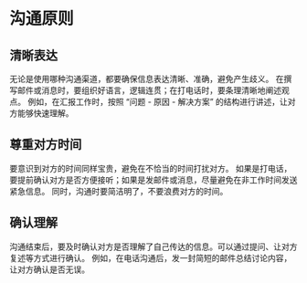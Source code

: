 # 沟通原则

## 清晰表达

无论是使用哪种沟通渠道，都要确保信息表达清晰、准确，避免产生歧义。
在撰写邮件或消息时，要组织好语言，逻辑连贯；在打电话时，要条理清晰地阐述观点。
例如，在汇报工作时，按照 “问题 - 原因 - 解决方案” 的结构进行讲述，让对方能够快速理解。

## 尊重对方时间

要意识到对方的时间同样宝贵，避免在不恰当的时间打扰对方。
如果是打电话，要提前确认对方是否方便接听；如果是发邮件或消息，尽量避免在非工作时间发送紧急信息。
同时，沟通时要简洁明了，不要浪费对方的时间。

## 确认理解

沟通结束后，要及时确认对方是否理解了自己传达的信息。可以通过提问、让对方复述等方式进行确认。
例如，在电话沟通后，发一封简短的邮件总结讨论内容，让对方确认是否无误。
